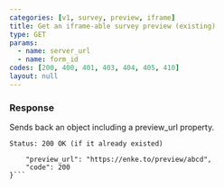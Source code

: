 ```yaml
---
categories: [v1, survey, preview, iframe]
title: Get an iframe-able survey preview (existing)
type: GET
params: 
  - name: server_url 
  - name: form_id
codes: [200, 400, 401, 403, 404, 405, 410]
layout: null
---
```


### Response

Sends back an object including a preview_url property.

```Status: 200 OK (if it already existed)```
```{
    "preview_url": "https://enke.to/preview/abcd",
    "code": 200
}```
